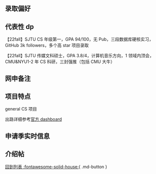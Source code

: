 ## 录取偏好

## 代表性 dp

【22fall】SJTU CS 年级第一，GPA 94/100，无 Pub，三段数据库硬核实习，GitHub 3k followers，多个高 star 项目录取

【22fall】SJTU 传媒文科硕士，GPA 3.8/4，计算机音乐方向，1 领域内顶会，CMU&NYU1-2 年 CS 科研，三封强推（包括 CMU 大牛）

## 网申备注

## 项目特点

general CS 项目

出路详细参考[官方 dashboard](https://www.cmu.edu/career/outcomes/post-grad-dashboard.html)

## 申请季实时信息

## 介绍帖

[回到列表 :fontawesome-solid-house:](选校梯度.md){ .md-button }
